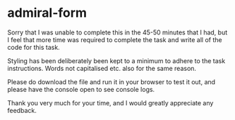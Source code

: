 # admiral-form

Sorry that I was unable to complete this in the 45-50 minutes that I had, but I feel that more time was required to complete the task and write all of the code for this task.

Styling has been deliberately been kept to a minimum to adhere to the task instructions. Words not capitalised etc. also for the same reason.

Please do download the file and run it in your browser to test it out, and please have the console open to see console logs.

Thank you very much for your time, and I would greatly appreciate any feedback.
